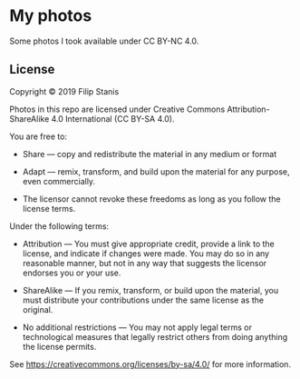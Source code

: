 # My photos

Some photos I took available under CC BY-NC 4.0.

## License

Copyright © 2019 Filip Stanis

Photos in this repo are licensed under Creative Commons Attribution-ShareAlike 4.0 International (CC BY-SA 4.0).

You are free to:

-   Share — copy and redistribute the material in any medium or format

-   Adapt — remix, transform, and build upon the material for any purpose, even commercially.

-   The licensor cannot revoke these freedoms as long as you follow the license terms.

Under the following terms:

-   Attribution — You must give appropriate credit, provide a link to the license, and indicate if changes were made. You may do so in any reasonable manner, but not in any way that suggests the licensor endorses you or your use.

-   ShareAlike — If you remix, transform, or build upon the material, you must distribute your contributions under the same license as the original.

-   No additional restrictions — You may not apply legal terms or technological measures that legally restrict others from doing anything the license permits.

See https://creativecommons.org/licenses/by-sa/4.0/ for more information.
